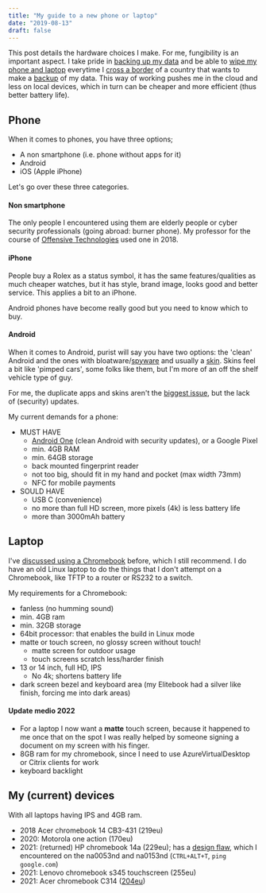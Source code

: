 ```yaml
---
title: "My guide to a new phone or laptop"
date: "2019-08-13"
draft: false
---
```


This post details the hardware choices I make.
For me, fungibility is an important aspect.
I take pride in [backing up my data](https://blog.lent.ink/post/databackup/)
and be able to
[wipe my phone and laptop](https://www.kaspersky.com/blog/digital-searches-at-border/20781/)
everytime I
[cross a border](https://www.eff.org/wp/digital-privacy-us-border-2017)
of a country that wants to make a
[backup](https://nakedsecurity.sophos.com/2018/12/13/border-agents-are-copying-travelers-data-leaving-it-on-usb-drives/)
of my data.
This way of working pushes me in the cloud and less on local devices,
which in turn can be cheaper and more efficient (thus better battery life).

## Phone

When it comes to phones,
you have three options;

- A non smartphone (i.e. phone without apps for it)
- Android
- iOS (Apple iPhone)

Let's go over these three categories.

#### Non smartphone

The only people I encountered using them are
elderly people or cyber security professionals (going abroad: burner phone).
My professor for the course of
[Offensive Technologies](https://www.os3.nl/2017-2018/courses/ot/start) used one in 2018.

#### iPhone

People buy a Rolex as a status symbol,
it has the same features/qualities as much cheaper watches,
but it has style, brand image, looks good and better service.
This applies a bit to an iPhone.

Android phones have become really good
but you need to know which to buy.

#### Android

When it comes to Android, purist will say you have two options:
the 'clean' Android
and the ones with bloatware/[spyware](https://thehackernews.com/2017/05/hp-audio-driver-laptop-keylogger.html)
and usually a
[skin](https://www.trustedreviews.com/news/worst-android-skin-3544019).
Skins feel a bit like 'pimped cars',
some folks like them,
but I'm more of an off the shelf vehicle type of guy.

For me, the duplicate apps and skins aren't the
[biggest issue](https://www.cnet.com/news/android-malware-that-comes-preinstalled-are-a-massive-threat/),
but the lack of (security) updates.

My current demands for a phone:

- MUST HAVE
  - [Android One](https://android.com/one) (clean Android with security updates), or a Google Pixel
  - min. 4GB RAM
  - min. 64GB storage
  - back mounted fingerprint reader
  - not too big, should fit in my hand and pocket (max width 73mm)
  - NFC for mobile payments
- SOULD HAVE
  - USB C (convenience)
  - no more than full HD screen, more pixels (4k) is less battery life
  - more than 3000mAh battery


## Laptop

I've
[discussed using a Chromebook](https://blog.lent.ink/post/chromebook/)
before,
which I still recommend.
I do have an old Linux laptop to do the things that I don't attempt on a Chromebook,
like TFTP to a router or RS232 to a switch.

My requirements for a Chromebook:

- fanless (no humming sound)
- min. 4GB ram
- min. 32GB storage
- 64bit processor: that enables the build in Linux mode
- matte or touch screen, no glossy screen without touch!
  - matte screen for outdoor usage
  - touch screens scratch less/harder finish
- 13 or 14 inch, full HD, IPS
  - No 4k; shortens battery life
- dark screen bezel and keyboard area (my Elitebook had a silver like finish, forcing me into dark areas)

#### Update medio 2022

- For a laptop I now want a **matte** touch screen, because it happened to me once that on the spot I was really helped by someone signing a document on my screen with his finger.
- 8GB ram for my chromebook, since I need to use AzureVirtualDesktop or Citrix clients for work
- keyboard backlight

## My (current) devices

With all laptops having IPS and 4GB ram.

- 2018 Acer chromebook 14 CB3-431 (219eu)
- 2020: Motorola one action (170eu)
- 2021: (returned) HP chromebook 14a (229eu); has a [design flaw](https://support.google.com/chromebook/thread/85957053?hl=en), which I encountered on the na0053nd and na0153nd (`CTRL+ALT+T`, `ping google.com`)
- 2021: Lenovo chromebook s345 touchscreen (255eu)
- 2021: Acer chromebook C314 ([204eu](https://www.amazon.nl/Acer-Chromebook-Laptop-Full-HD-Celeron/dp/B08439VSXC?))

